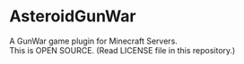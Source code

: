 # AsteroidGunWar
A GunWar game plugin for Minecraft Servers.<br>
This is OPEN SOURCE. (Read LICENSE file in this repository.)
